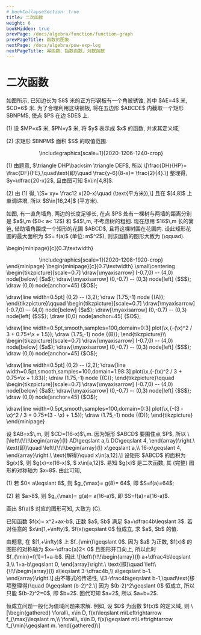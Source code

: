 ```yaml
---
# bookCollapseSection: true
title: 二次函数
weight: 6
bookHidden: true
prevPage: /docs/algebra/function/function-graph
prevPageTitle: 函数的图象
nextPage: /docs/algebra/pow-exp-log
nextPageTitle: 幂函数、指数函数、对数函数
---
```


# 二次函数

<myexample>
<p>如图所示, 已知边长为 $8$ 米的正方形钢板有一个角被锈蚀, 其中 $AE=4$ 米, $CD=6$ 米. 为了合理利用这块钢板, 将在五边形 $ABCDE$ 内截取一个矩形 $BNPM$, 使点 $P$ 在边 $DE$ 上.
</p>
<p>(1) 设 $MP=x$ 米, $PN=y$ 米, 将 $y$ 表示成 $x$ 的函数, 并求其定义域;
</p>
<p>(2) 求矩形 $BNPM$ 面积 $S$ 的取值范围.
</p>
<p><center>
        \includegraphics[scale=1]{2020-1206-1240-crop}
    </center>
</p>
<p></p>
</myexample>
<mysolution>
    <p>(1) 由题意, $\triangle DHP\backsim \triangle DEF$, 所以
    \[\frac{DH}{HP}= \frac{DF}{FE},\quad\text{即}\quad
        \frac{y-6}{8-x}= \frac{2}{4}.\]
    整理得, $y=\dfrac{20-x}2$, 且由图可知 $x\in[4,8]$.
</p>
<p>(2) 由 (1) 得, 
    \[S= xy= \frac12 x(20-x)\quad (\text{平方米}),\]
    且在 $[4,8]$ 上单调递增, 所以 $S\in[16,24]$ (平方米).
</p>
</mysolution>

<myexample>
<p>如图, 有一直角墙角, 两边的长度足够长, 在点 $P$ 处有一棵树与两墙的距离分别是 $a$\,m ($0< a< 12$) 和 $4$\,m, 不考虑树的粗细. 现在想用 $16$\,m 长的篱笆, 借助墙角围成一个矩形的花圃 $ABCD$, 且将这棵树围在花圃内. 设此矩形花圃的最大面积为 $S= f(a)$ (单位: m$^2$), 则该函数的图形大致为 (\qquad).
</p>
<p>\begin{minipage}[c]{0.3\textwidth}
    <center>
        \includegraphics[scale=1]{2020-1208-1920-crop}
    </center>
    \end{minipage}
    \begin{minipage}[c]{0.7\textwidth}
        \small\centering
        \begin{tikzpicture}[scale=0.7]
          \draw[\myaxisarrow] (-0.7,0) -- (4,0) node[below] {$a$};
          \draw[\myaxisarrow] (0,-0.7) -- (0,3) node[left] {$S$};
          \draw (0,0) node[anchor=45] {$O$};
</p>
<p>\draw[line width=0.5pt] (0,2) -- (3,2);
          \draw (1.75,-1) node {(A)};
        \end{tikzpicture}\qquad
        \begin{tikzpicture}[scale=0.7]
          \draw[\myaxisarrow] (-0.7,0) -- (4,0) node[below] {$a$};
          \draw[\myaxisarrow] (0,-0.7) -- (0,3) node[left] {$S$};
          \draw (0,0) node[anchor=45] {$O$};
</p>
<p>\draw[line width=0.5pt,smooth,samples=100,domain=0:3] 
            plot(\x,{-(\x)^2 / 3 + 0.75*\x + 1.5});
          \draw (1.75,-1) node {(B)};
        \end{tikzpicture}\\
        \begin{tikzpicture}[scale=0.7]
          \draw[\myaxisarrow] (-0.7,0) -- (4,0) node[below] {$a$};
          \draw[\myaxisarrow] (0,-0.7) -- (0,3) node[left] {$S$};
          \draw (0,0) node[anchor=45] {$O$};
</p>
<p>\draw[line width=0.5pt] (0,2) -- (2,2);
          \draw[line width=0.5pt,smooth,samples=100,domain=1.98:3] 
            plot(\x,{-(\x)^2 / 3 + 0.75*\x + 1.83});
          \draw (1.75,-1) node {(C)};
        \end{tikzpicture}\qquad
        \begin{tikzpicture}[scale=0.7]
          \draw[\myaxisarrow] (-0.7,0) -- (4,0) node[below] {$a$};
          \draw[\myaxisarrow] (0,-0.7) -- (0,3) node[left] {$S$};
          \draw (0,0) node[anchor=45] {$O$};
</p>
<p>\draw[line width=0.5pt,smooth,samples=100,domain=0:3] 
            plot(\x,{-(3 - \x)^2 / 3 + 0.75*(3 - \x) + 1.5});
          \draw (1.75,-1) node {(D)};
        \end{tikzpicture}
    \end{minipage}
</p>
<p></p>
</myexample>
<mysolution>
    <p>设 $AB=x$\,m, 则 $CD=(16-x)$\,m. 因为矩形 $ABCD$ 要围住点 $P$, 所以
    \[\left\{\!\!\begin{array}{l}
        AD\geqslant a,\\
        DC\geqslant 4,
      \end{array}\right.\ \text{即}\quad
      \left\{\!\!\begin{array}{l}
        x\geqslant a,\\
        16-x\geqslant 4, 
      \end{array}\right.\ \text{解得}\quad
      x\in[a,12].\]
    设矩形 $ABCD$ 的面积为 $g(x)$, 则 $g(x)=x(16-x)$, $ x\in[a,12]$. 易知 $g(x)$ 是二次函数, 其 (完整) 图形的对称轴为 $x=8$. 由此可知,
</p>
<p>(1) 若 $0< a\leqslant 8$, 则 $g_{\max}= g(8)= 64$, 即 $S=f(a)=64$;
</p>
<p>(2) 若 $a>8$, 则 $g_{\max}= g(a)= a(16-a)$, 即 $S=f(a)=a(16-a)$.
</p>
<p>画出 $f(a)$ 对应的图形可知, 大致为 (C).
</p>
</mysolution>

<myexample>
<p>已知函数 $f(x)= x^2+ax-b$, 正数 $a$, $b$ 满足 $a+\dfrac4b\leqslant 3$. 若对任意的 $x\in[1,+\infty)$, $f(x)\geqslant 0$ 恒成立, 求 $a$, $b$ 的值.
</p>
</myexample>
<mysolution>
    <p>由题意, 在 $[1,+\infty)$ 上 $f_{\min}\geqslant 0$. 因为 $a$ 为正数, $f(x)$ 的图形的对称轴为 $x=-\dfrac{a}2< 0$ 且图形开口向上, 所以此时 $f_{\min}=f(1)=1+a-b$. 因此
    \[\left\{\!\!\begin{array}{l}
        a+\dfrac4b\leqslant 3,\\
        1+a-b\geqslant 0,
      \end{array}\right.\ \text{即}\quad
      \left\{\!\!\begin{array}{l}
        a\leqslant 3-\dfrac4b,\\
        a\geqslant b-1.
      \end{array}\right.\]
    由不等式的传递性, 
    \[3-\frac4b\geqslant b-1,\quad\text{移项整理得}\quad
    0\geqslant (b-2)^2.\]
    因为 $(b-2)^2\geqslant 0$ 恒成立, 所以只能 $(b-2)^2=0$, 即 $b=2$. 回代可知 $a=2$, 所以 $a=b=2$.
</p>
</mysolution>

<p>恒成立问题一般化为值域问题来求解. 例如, 设 $D$ 为函数 $f(x)$ 的定义域, 则
\[\begin{gathered}
    \forall\, x\in D, f(x)\leqslant m\Leftrightarrow f_{\max}\leqslant m,\\
    \forall\, x\in D, f(x)\geqslant m\Leftrightarrow f_{\min}\geqslant m.
\end{gathered}\]
</p>
